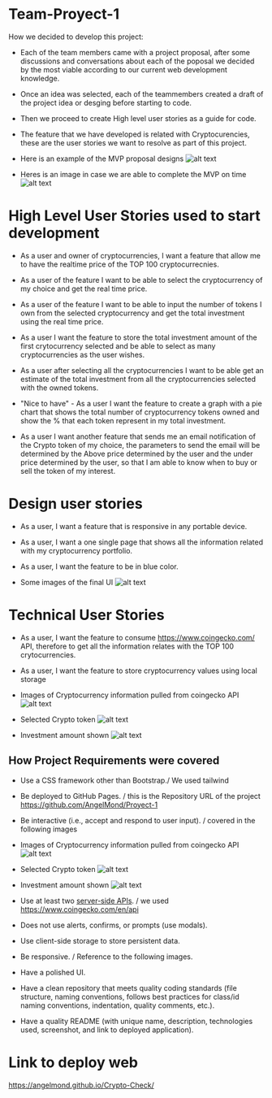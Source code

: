 # Team-Proyect-1

How we decided to develop this project:
* Each of the team members came with a project proposal, after some discussions and conversations about each of the poposal we decided by the most viable according to our current web development knowledge.

* Once an idea was selected, each of the teammembers created a draft of the project idea or desging before starting to code.

* Then we proceed to create High level user stories as a guide for code.

* The feature that we have developed is related with Cryptocurencies, these are the user stories we want to resolve as part of this project.

* Here is an example of the MVP proposal designs ![alt text](./assets/Images/Phase%201.png)

* Heres is an image in case we are able to complete the MVP on time ![alt text](./assets/Images/Phase%202%20Design.png)


# High Level User Stories used to start development

* As a user and owner of cryptocurrencies, I want a feature that allow me to have the realtime price of the TOP 100 cryptocurrecnies.

* As a user of the feature I want to be able to select the cryptocurrency of my choice and get the real time price.

* As a user of the feature I want to be able to input the number of tokens I own from the selected cryptocurrency and get the total investment using the real time price.

* As a user I want the feature to store the total investment amount of the first crytocurrency selected and be able to select as many cryptocurrencies as the user wishes.

* As a user after selecting all the cryptocurrencies I want to be able get an estimate of the total investment from all the cryptocurrencies selected with the owned tokens.

* "Nice to have" - As a user I want the feature to create a graph with a pie chart that shows the total number of cryptocurrency tokens owned and show the % that each token represent in my total investment.

* As a user I want another feature that sends me an email notification of the Crypto token of my choice, the parameters to send the email will be determined by the Above price determined by the user and the under price determined by the user, so that I am able to know when to buy or sell the token of my interest.




# Design user stories

* As a user, I want a feature that is responsive in any portable device.

* As a user, I want a one single page that shows all the information related with my cryptocurrency portfolio.

* As a user, I want the feature to be in blue color.

* Some images of the final UI ![alt text](./assets/Images/Completed%20UI.JPG)



# Technical User Stories

* As a user, I want the feature to consume https://www.coingecko.com/ API, therefore to get all the information relates with the TOP 100 crytocurrencies.

* As a user, I want the feature to store cryptocurrency values using local storage

* Images of Cryptocurrency information pulled from coingecko API ![alt text](./assets/Images/Dropdown.JPG)

* Selected Crypto token ![alt text](./assets/Images/Selected%20Crypto.JPG)

* Investment amount shown ![alt text](./assets/Images/Investment%20amount.JPG)



## How Project Requirements were covered 

* Use a CSS framework other than Bootstrap./ We used tailwind

* Be deployed to GitHub Pages. / this is the Repository URL of the project https://github.com/AngelMond/Proyect-1

* Be interactive (i.e., accept and respond to user input). / covered in the following images
* Images of Cryptocurrency information pulled from coingecko API ![alt text](./assets/Images/Dropdown.JPG)

* Selected Crypto token ![alt text](./assets/Images/Selected%20Crypto.JPG)

* Investment amount shown ![alt text](./assets/Images/Investment%20amount.JPG)

* Use at least two [server-side APIs](https://coding-boot-camp.github.io/full-stack/apis/api-resources). / we used https://www.coingecko.com/en/api

* Does not use alerts, confirms, or prompts (use modals).

* Use client-side storage to store persistent data.

* Be responsive. / Reference to the following images.

* Have a polished UI.

* Have a clean repository that meets quality coding standards (file structure, naming conventions, follows best practices for class/id naming conventions, indentation, quality comments, etc.).

* Have a quality README (with unique name, description, technologies used, screenshot, and link to deployed application).


# Link to deploy web
https://angelmond.github.io/Crypto-Check/